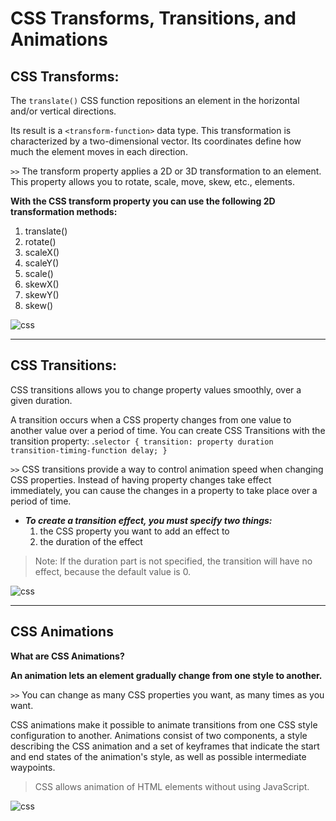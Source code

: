 # CSS Transforms, Transitions, and Animations

## CSS Transforms:

The `translate()` CSS function repositions an element in the horizontal and/or vertical directions. 

Its result is a `<transform-function>` data type. This transformation is characterized by a two-dimensional vector. Its coordinates define how much the element moves in each direction.

`>>` The transform property applies a 2D or 3D transformation to an element. This property allows you to rotate, scale, move, skew, etc., elements.

**With the CSS transform property you can use the following 2D transformation methods:**
1. translate()
2. rotate()
3. scaleX()
4. scaleY()
5. scale()
6. skewX()
7. skewY()
8. skew()

![css](https://i7x7p5b7.stackpathcdn.com/codrops/wp-content/uploads/2014/12/transform-origin-examples.png)

---- 

## CSS Transitions:

CSS transitions allows you to change property values smoothly, over a given duration.

A transition occurs when a CSS property changes from one value to another value over a period of time. You can create CSS Transitions with the transition property: .`selector { transition: property duration transition-timing-function delay; }`

`>>` CSS transitions provide a way to control animation speed when changing CSS properties. Instead of having property changes take effect immediately, you can cause the changes in a property to take place over a period of time.

* ***To create a transition effect, you must specify two things:***
    1. the CSS property you want to add an effect to
    2. the duration of the effect
> Note: If the duration part is not specified, the transition will have no effect, because the default value is 0.

![css](https://www.litmus.com/wp-content/uploads/2020/04/a-simple-guide-to-understanding-css-animations-in-email.png)

---

## CSS Animations

**What are CSS Animations?**

**An animation lets an element gradually change from one style to another.**


`>>` You can change as many CSS properties you want, as many times as you want.


CSS animations make it possible to animate transitions from one CSS style configuration to another. Animations consist of two components, a style describing the CSS animation and a set of keyframes that indicate the start and end states of the animation's style, as well as possible intermediate waypoints.

> CSS allows animation of HTML elements without using JavaScript.


![css](https://coursework.vschool.io/content/images/2016/08/transition_example2.png)